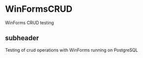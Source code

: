 # WinFormsCRUD
WinForms CRUD testing

## subheader
Testing of crud operations with WinForms running on PostgreSQL
